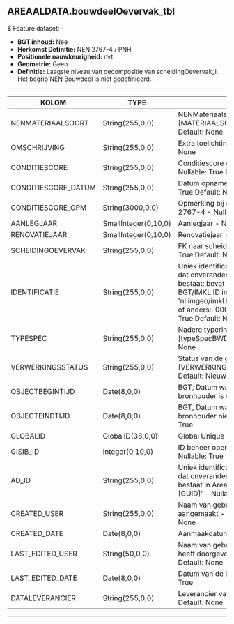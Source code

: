 ﻿## AREAALDATA.bouwdeelOevervak_tbl

$ Feature dataset: -

* __BGT inhoud:__ Nee
* __Herkomst Definitie:__ NEN 2767-4 / PNH
* __Positionele nauwkeurigheid:__ nvt
* __Geometrie:__ Geen
* __Definitie:__ Laagste niveau van decompositie van scheidingOevervak_l. Het begrip NEN Bouwdeel is niet gedefinieerd.


***

|KOLOM                               |TYPE                |DEFINITIE|
|------                              |----                |-----    |
|NENMATERIAALSOORT                   |String(255,0,0)     |NENMateriaalsoort, keuzelijst [MATERIAALSOORT]  - Nullable: True Default: None|
|OMSCHRIJVING                        |String(255,0,0)     |Extra toelichting  - Nullable: True Default: None|
|CONDITIESCORE                       |String(255,0,0)     |Conditiescore conform NEN 2767-4  - Nullable: True Default: None|
|CONDITIESCORE_DATUM                 |String(255,0,0)     |Datum opname Conditiescore  - Nullable: True Default: None|
|CONDITIESCORE_OPM                   |String(3000,0,0)    |Opmerking bij conditiescore conform NEN 2767-4  - Nullable: True Default: None|
|AANLEGJAAR                          |SmallInteger(0,10,0)|Aanlegjaar  - Nullable: True|
|RENOVATIEJAAR                       |SmallInteger(0,10,0)|Renovatiejaar  - Nullable: True|
|SCHEIDINGOEVERVAK                  |String(255,0,0)     |FK naar scheidingOevervak_l - Nullable: True Default: None|
|IDENTIFICATIE                       |String(255,0,0)    |Uniek identificatienummer voor het object dat onveranderlijk is zolang het object bestaat: bevat indien van toepassing BGT/IMKL ID in format 'nl.imgeo/imkl.bronhouderscode.LokaalID' of anders: '00000'.LokaalID - Nullable: True Default: None|
|TYPESPEC                            |String(255,0,0)    |Nadere typering van het object, keuzelijst [typeSpecBWD] - Nullable: True Default: None|
|VERWERKINGSSTATUS                   |String(255,0,0)    |Status van de gegevens, keuzelijst [VERWERKINGSSTATUS] - Nullable: False Default: Nieuwl|
|OBJECTBEGINTIJD                     |Date(8,0,0)        |BGT, Datum waarop het object bij de bronhouder is ontstaan - Nullable: True|
|OBJECTEINDTIJD                      |Date(8,0,0)        |BGT, Datum waarop het object bij de bronhouder niet meer geldig is - Nullable: True|
|GLOBALID                            |GlobalID(38,0,0)   |Global Unique Identifier - Nullable: False|
|GISIB_ID                            |Integer(0,10,0)    |ID beheer openbare ruimte (GISIB) - Nullable: True|
|AD_ID                               |String(255,0,0)    |Uniek identificatienummer voor het object dat onveranderlijk is zolang het object bestaat in Areaaldata: in format 'AD.[GUID]' - Nullable: False Default: None|
|CREATED_USER                        |String(255,0,0)    |Naam van gebruiker die de rij heeft aangemaakt - Nullable: True Default: None|
|CREATED_DATE                        |Date(8,0,0)        |Aanmaakdatum - Nullable: True|
|LAST_EDITED_USER                    |String(50,0,0)     |Naam van gebruiker die de laatste mutatie heeft doorgevoerd - Nullable: True Default: None|
|LAST_EDITED_DATE                    |Date(8,0,0)        |Datum van de laatste mutatie - Nullable: True|
|DATALEVERANCIER                     |String(255,0,0)    |Leverancier van de data - Nullable: True Default: None|


***

